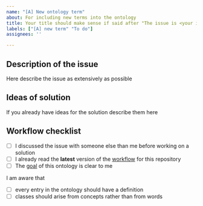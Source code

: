 ```yaml
---
name: "[A] New ontology term"
about: For including new terms into the ontology
title: Your title should make sense if said after "The issue is <your issue title>"
labels: ["[A] new term" "To do"]
assignees: ''

---
```


## Description of the issue

Here describe the issue as extensively as possible

## Ideas of solution

If you already have ideas for the solution describe them here

## Workflow checklist

- [ ] I discussed the issue with someone else than me before working on a solution
- [ ] I already read the **latest** version of the [workflow](https://github.com/OpenEnergyPlatform/ontology/blob/dev/CONTRIBUTING.md) for this repository
- [ ] The [goal](https://github.com/OpenEnergyPlatform/ontology/blob/dev/README.md) of this ontology is clear to me 

I am aware that
- [ ] every entry in the ontology should have a definition
- [ ] classes should arise from concepts rather than from words
